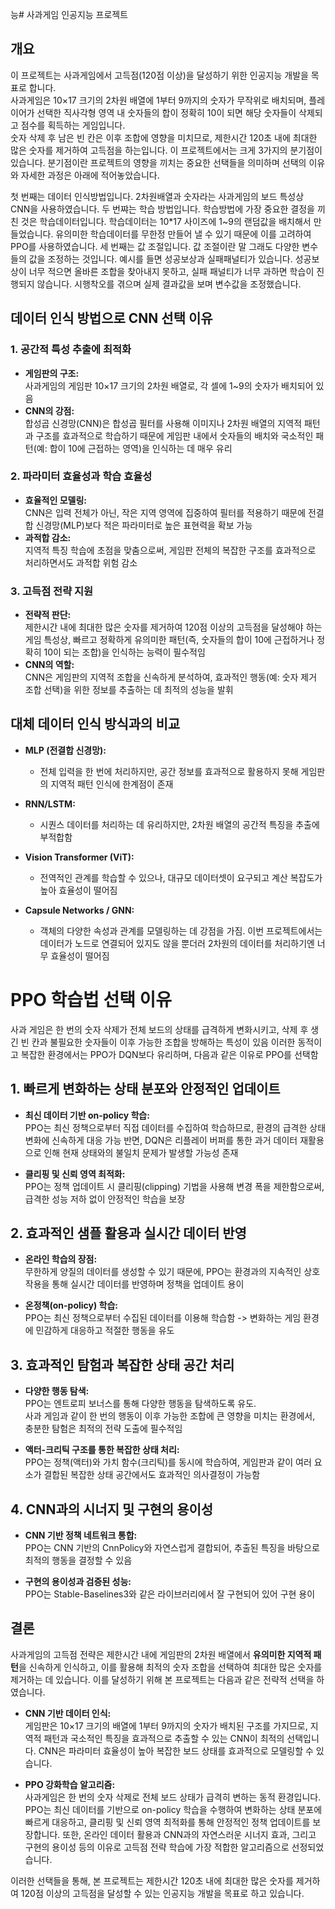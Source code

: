 능# 사과게임 인공지능 프로젝트

## 개요
이 프로젝트는 사과게임에서 고득점(120점 이상)을 달성하기 위한 인공지능 개발을 목표로 합니다.  
사과게임은 10×17 크기의 2차원 배열에 1부터 9까지의 숫자가 무작위로 배치되며, 플레이어가 선택한 직사각형 영역 내 숫자들의 합이 정확히 10이 되면 해당 숫자들이 삭제되고 점수를 획득하는 게임입니다.  
숫자 삭제 후 남은 빈 칸은 이후 조합에 영향을 미치므로, 제한시간 120초 내에 최대한 많은 숫자를 제거하여 고득점을 하는입니다.
이 프로젝트에서는 크게 3가지의 분기점이 있습니다. 분기점이란 프로젝트의 영향을 끼치는 중요한 선택들을 의미하며 선택의 이유와 자세한 과정은 아래에 적어놓았습니다.

첫 번째는 데이터 인식방법입니다. 2차원배열과 숫자라는 사과게임의 보드 특성상 CNN을 사용하였습니다.
두 번쨔는 학습 방법입니다. 학습방법에 가장 중요한 결정을 끼친 것은 학습데이터입니다. 학습데이터는 10*17 사이즈에 1~9의 랜덤값을 배치해서 만들었습니다. 유의미한 학습데이터를 무한정 만들어 낼 수 있기 때문에 이를 고려하여 PPO를 사용하였습니다.
세 번째는 값 조절입니다. 값 조절이란 말 그래도 다양한 변수들의 값을 조정하는 것입니다. 예시를 들면 성공보상과 실패패널티가 있습니다. 성공보상이 너무 적으면 올바른 조합을 찾아내지 못하고, 실패 패널티가 너무 과하면 학습이 진행되지 않습니다. 시행착오를 겪으며 실제 결과값을 보며 변수값을 조정했습니다.

## 데이터 인식 방법으로 CNN 선택 이유
  
### 1. 공간적 특성 추출에 최적화
- **게임판의 구조:**  
  사과게임의 게임판 10×17 크기의 2차원 배열로, 각 셀에 1~9의 숫자가 배치되어 있음 
- **CNN의 강점:**  
  합성곱 신경망(CNN)은 합성곱 필터를 사용해 이미지나 2차원 배열의 지역적 패턴과 구조를 효과적으로 학습하기 때문에 게임판 내에서 숫자들의 배치와 국소적인 패턴(예: 합이 10에 근접하는 영역)을 인식하는 데 매우 유리

### 2. 파라미터 효율성과 학습 효율성
- **효율적인 모델링:**  
  CNN은 입력 전체가 아닌, 작은 지역 영역에 집중하여 필터를 적용하기 때문에 전결합 신경망(MLP)보다 적은 파라미터로 높은 표현력을 확보 가능
- **과적합 감소:**  
  지역적 특징 학습에 초점을 맞춤으로써, 게임판 전체의 복잡한 구조를 효과적으로 처리하면서도 과적합 위험 감소

### 3. 고득점 전략 지원
- **전략적 판단:**  
  제한시간 내에 최대한 많은 숫자를 제거하여 120점 이상의 고득점을 달성해야 하는 게임 특성상, 빠르고 정확하게 유의미한 패턴(즉, 숫자들의 합이 10에 근접하거나 정확히 10이 되는 조합)을 인식하는 능력이 필수적임
- **CNN의 역할:**  
  CNN은 게임판의 지역적 조합을 신속하게 분석하여, 효과적인 행동(예: 숫자 제거 조합 선택)을 위한 정보를 추출하는 데 최적의 성능을 발휘

## 대체 데이터 인식 방식과의 비교

- **MLP (전결합 신경망):**
  - 전체 입력을 한 번에 처리하지만, 공간 정보를 효과적으로 활용하지 못해 게임판의 지역적 패턴 인식에 한계점이 존재

- **RNN/LSTM:**
  - 시퀀스 데이터를 처리하는 데 유리하지만, 2차원 배열의 공간적 특징을 추출에 부적합함

- **Vision Transformer (ViT):**
  - 전역적인 관계를 학습할 수 있으나, 대규모 데이터셋이 요구되고 계산 복잡도가 높아 효율성이 떨어짐

- **Capsule Networks / GNN:**
  - 객체의 다양한 속성과 관계를 모델링하는 데 강점을 가짐. 이번 프로젝트에서는 데이터가 노드로 연결되어 있지도 않을 뿐더러 2차원의 데이터를 처리하기엔 너무 효율성이 떨어짐
 
# PPO 학습법 선택 이유

사과 게임은 한 번의 숫자 삭제가 전체 보드의 상태를 급격하게 변화시키고, 삭제 후 생긴 빈 칸과 불필요한 숫자들이 이후 가능한 조합을 방해하는 특성이 있음 
이러한 동적이고 복잡한 환경에서는 PPO가 DQN보다 유리하며, 다음과 같은 이유로 PPO를 선택함

## 1. 빠르게 변화하는 상태 분포와 안정적인 업데이트
- **최신 데이터 기반 on-policy 학습:**  
  PPO는 최신 정책으로부터 직접 데이터를 수집하여 학습하므로, 환경의 급격한 상태 변화에 신속하게 대응 가능 
  반면, DQN은 리플레이 버퍼를 통한 과거 데이터 재활용으로 인해 현재 상태와의 불일치 문제가 발생할 가능성 존재
  
- **클리핑 및 신뢰 영역 최적화:**  
  PPO는 정책 업데이트 시 클리핑(clipping) 기법을 사용해 변경 폭을 제한함으로써, 급격한 성능 저하 없이 안정적인 학습을 보장

## 2. 효과적인 샘플 활용과 실시간 데이터 반영
- **온라인 학습의 장점:**  
  무한하게 양질의 데이터를 생성할 수 있기 때문에, PPO는 환경과의 지속적인 상호작용을 통해 실시간 데이터를 반영하며 정책을 업데이트 용이
  
- **온정책(on-policy) 학습:**  
  PPO는 최신 정책으로부터 수집된 데이터를 이용해 학습함 -> 변화하는 게임 환경에 민감하게 대응하고 적절한 행동을 유도

## 3. 효과적인 탐험과 복잡한 상태 공간 처리
- **다양한 행동 탐색:**  
  PPO는 엔트로피 보너스를 통해 다양한 행동을 탐색하도록 유도.  
  사과 게임과 같이 한 번의 행동이 이후 가능한 조합에 큰 영향을 미치는 환경에서, 충분한 탐험은 최적의 전략 도출에 필수적임
  
- **액터-크리틱 구조를 통한 복잡한 상태 처리:**  
  PPO는 정책(액터)와 가치 함수(크리틱)를 동시에 학습하여, 게임판과 같이 여러 요소가 결합된 복잡한 상태 공간에서도 효과적인 의사결정이 가능함

## 4. CNN과의 시너지 및 구현의 용이성
- **CNN 기반 정책 네트워크 통합:**  
  PPO는 CNN 기반의 CnnPolicy와 자연스럽게 결합되어, 추출된 특징을 바탕으로 최적의 행동을 결정할 수 있음
  
- **구현의 용이성과 검증된 성능:**  
  PPO는 Stable-Baselines3와 같은 라이브러리에서 잘 구현되어 있어 구현 용이


## 결론

사과게임의 고득점 전략은 제한시간 내에 게임판의 2차원 배열에서 **유의미한 지역적 패턴**을 신속하게 인식하고, 이를 활용해 최적의 숫자 조합을 선택하여 최대한 많은 숫자를 제거하는 데 있습니다. 이를 달성하기 위해 본 프로젝트는 다음과 같은 전략적 선택을 하였습니다.

- **CNN 기반 데이터 인식:**  
  게임판은 10×17 크기의 배열에 1부터 9까지의 숫자가 배치된 구조를 가지므로, 지역적 패턴과 국소적인 특징을 효과적으로 추출할 수 있는 CNN이 최적의 선택입니다. CNN은 파라미터 효율성이 높아 복잡한 보드 상태를 효과적으로 모델링할 수 있습니다.

- **PPO 강화학습 알고리즘:**  
  사과게임은 한 번의 숫자 삭제로 전체 보드 상태가 급격히 변하는 동적 환경입니다. PPO는 최신 데이터를 기반으로 on-policy 학습을 수행하여 변화하는 상태 분포에 빠르게 대응하고, 클리핑 및 신뢰 영역 최적화를 통해 안정적인 정책 업데이트를 보장합니다. 또한, 온라인 데이터 활용과 CNN과의 자연스러운 시너지 효과, 그리고 구현의 용이성 등의 이유로 고득점 전략 학습에 가장 적합한 알고리즘으로 선정되었습니다.

이러한 선택들을 통해, 본 프로젝트는 제한시간 120초 내에 최대한 많은 숫자를 제거하여 120점 이상의 고득점을 달성할 수 있는 인공지능 개발을 목표로 하고 있습니다.
